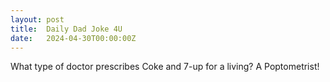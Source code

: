 ```yaml
---
layout: post
title:  Daily Dad Joke 4U
date:   2024-04-30T00:00:00Z
---
```

What type of doctor prescribes Coke and 7-up for a living? A Poptometrist!

